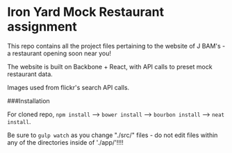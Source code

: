 # Iron Yard Mock Restaurant assignment

This repo contains all the project files pertaining to the website of J BAM's - a restaurant opening soon near you!

The website is built on Backbone + React, with API calls to preset mock restaurant data.

Images used from flickr's search API calls.


###Installation

For cloned repo, `npm install` --> `bower install` --> `bourbon install` --> `neat install`.

Be sure to `gulp watch` as you change "./src/" files - do not edit files within any of the directories inside of './app/'!!!!

